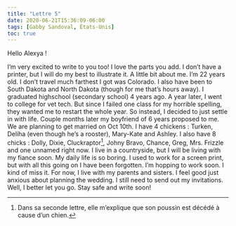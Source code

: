 ```yaml
---
title: "Lettre 5"
date: 2020-06-21T15:36:09-06:00
tags: [Gabby Sandoval, États-Unis]
toc: true
---
```

Hello Alexya !

I’m very excited to write to you too! I love the parts you add. I don’t have a printer, but I will do my best to illustrate it. A little bit about me. I’m 22 years old. I don’t travel much farthest I got was Colorado. I also have been to South Dakota and North Dakota (though for me that’s hours away). I graduated highschool (secondary school) 4 years ago. A year later, I went to college for vet tech. But since I failed one class for my horrible spelling, they wanted me to restart the whole year. So instead, I decided to just settle in with life. Couple months later my boyfriend of 6 years proposed to me. We are planning to get married on Oct 10th. I have 4 chickens : Turken, Deliha (even though he’s a rooster), Mary-Kate and Ashley. I also have 8 chicks : Dolly, Dixie, Cluckraptor[^1], Johny Bravo, Chance, Greg, Mrs. Frizzle and one unnamed right now. I live in a countryside, but I will be living with my fiance soon. My daily life is so boring. I used to work for a screen print, but with all this going on I have been forgotten. I’m hopping to work soon. I kind of miss it. For now, I live with my parents and sisters. I feel good just anxious about planning the wedding. I still need to send out my invitations. Well, I better let you go. Stay safe and write soon!
[^1]: Dans sa seconde lettre, elle m’explique que son poussin est décédé à cause d’un chien. 
